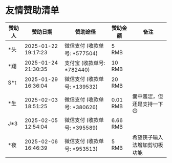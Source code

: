 友情赞助清单
================================

| 赞助人 | 赞助日期 | 赞助途径 | 赞助金额 | 备注 |
| -- | -- | -- | -- | -- |
| \*头 | 2025-01-22 19:17:23 | 微信支付 (收款单号: \*577504) | 5 RMB |  |
| \*翔 | 2025-01-24 21:30:35 | 支付宝 (收款单号: \*782440) | 10 RMB |  |
| S\*t | 2025-01-29 16:36:04 | 微信支付 (收款单号: \*139532) | 20 RMB |  |
| \*生 | 2025-02-03 18:51:25 | 微信支付 (收款单号: \*380626) | 0.01 RMB | 囊中羞涩，但还是支持一下 😄 |
| J\*3 | 2025-02-05 12:54:04 | 微信支付 (收款单号: \*395589) | 6.66 RMB |  |
| \*夜 | 2025-02-06 16:46:39 | 微信支付 (收款单号: \*953513) | 5 RMB | 希望筷子输入法增加剪切板功能 |
